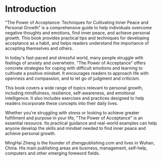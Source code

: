 # Introduction

"The Power of Acceptance: Techniques for Cultivating Inner Peace and Personal Growth" is a comprehensive guide to help individuals overcome negative thoughts and emotions, find inner peace, and achieve personal growth. This book provides practical tips and techniques for developing acceptance as a habit, and helps readers understand the importance of accepting themselves and others.

In today's fast-paced and stressful world, many people struggle with feelings of anxiety and overwhelm. "The Power of Acceptance" offers concrete strategies for coping with difficult emotions and learning to cultivate a positive mindset. It encourages readers to approach life with openness and compassion, and to let go of judgment and criticism.

This book covers a wide range of topics relevant to personal growth, including mindfulness, resilience, self-awareness, and emotional intelligence. It also includes exercises and practices designed to help readers incorporate these concepts into their daily lives.

Whether you're struggling with stress or looking to achieve greater fulfillment and purpose in your life, "The Power of Acceptance" is an essential resource. Its practical guidance and real-world examples can help anyone develop the skills and mindset needed to find inner peace and achieve personal growth.


MingHai Zheng is the founder of zhengpublishing.com and lives in Wuhan, China. His main publishing areas are business, management, self-help, computers and other emerging foreword fields.
